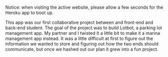 Notice: when visiting the active website, please allow a few seconds for the Heroku app to boot up.

This app was our first collaborative project between and front-end and back-end student. The goal of the project was to build Lotbot, a parking lot management app. My partner and I twisted it a little bit to make it a marina management app instead.  It was a little difficult at first to figure out the information we wanted to store and figuring out how the two ends should communicate, but once we hashed out our plan it grew into a fun project.
